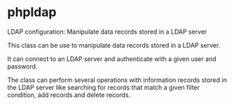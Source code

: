 # phpldap

LDAP configuration: Manipulate data records stored in a LDAP server

This class can be use to manipulate data records stored in a LDAP server.

It can connect to an LDAP server and authenticate with a given user and password.

The class can perform several operations with information records stored in the LDAP server like
searching for records that match a given filter condition, add records and delete records.
